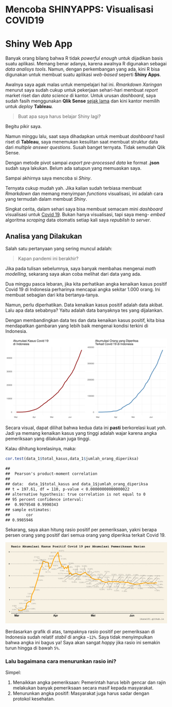 Mencoba SHINYAPPS: Visualisasi COVID19
================

# Shiny Web App

Banyak orang bilang bahwa R tidak *powerful enough* untuk dijadikan
basis suatu aplikasi. Memang benar adanya, karena awalnya R digunakan
sebagai *data analisys tools*. Namun, dengan perkembangan yang ada, kini
R bisa digunakan untuk membuat suatu aplikasi *web-based* seperti
**Shiny Apps**.

Awalnya saya agak malas untuk mempelajari hal ini. *Rmarkdown Xaringan*
menurut saya sudah cukup untuk pekerjaan sehari-hari membuat *report*
market riset dan *data science* di kantor. Untuk urusan *dashboard*,
saya sudah fasih menggunakan **Qlik Sense** [sejak
lama](https://passingthroughresearcher.wordpress.com/2015/06/22/big-data-series-your-big-data-project-starts-with-your-own-data/)
dan kini kantor memilih untuk *deploy* **Tableau**.

> Buat apa saya harus belajar Shiny lagi?

Begitu pikir saya.

Namun minggu lalu, saat saya dihadapkan untuk membuat *dashboard* hasil
riset di **Tableau**, saya menemukan kesulitan saat membuat struktur
data dari *multiple answer questions*. Susah banget ternyata. Tidak
semudah Qlik Sense.

Dengan metode pivot sampai *export pre-processed data* ke format
**.json** sudah saya lakukan. Belum ada satupun yang memuaskan saya.

Sampai akhirnya saya mencoba si *Shiny*.

Ternyata cukup mudah yah. Jika kalian sudah terbiasa membuat *Rmarkdown*
dan memang menyimpan *functions* visualisasi, ini adalah cara yang
termudah dalam membuat *Shiny*.

Singkat cerita, dalam sehari saya bisa membuat semacam mini *dashboard*
visualisasi untuk [Covid 19](https://ikanx.shinyapps.io/covid_19/).
Bukan hanya visualisasi, tapi saya meng- *embed* algoritma *scraping*
data otomatis setiap kali saya *republish to server*.

## Analisa yang Dilakukan

Salah satu pertanyaan yang sering muncul adalah:

> Kapan pandemi ini berakhir?

Jika pada tulisan sebelumnya, saya banyak membahas mengenai *math
modelling*, sekarang saya akan coba melihat dari data yang ada.

Dua minggu pasca lebaran, jika kita perhatikan angka kenaikan kasus
positif Covid 19 di Indonesia perharinya mencapai angka sekitar 1.000
orang. Ini membuat sebagian dari kita bertanya-tanya.

Namun, perlu diperhatikan. Data kenaikan kasus positif adalah data
akibat. Lalu apa data sebabnya? Yaitu adalah data banyaknya tes yang
dijalankan.

Dengan membandingkan data tes dan data kenaikan kasus positif, kita bisa
mendapatkan gambaran yang lebih baik mengenai kondisi terkini di
Indonesia.

<img src="2020-06-22-covid-bersinar_files/figure-gfm/unnamed-chunk-1-1.png" width="960" />

Secara visual, dapat dilihat bahwa kedua data ini **pasti** berkorelasi
kuat *yah*. Jadi ya memang kenaikan kasus yang tinggi adalah wajar
karena angka pemeriksaan yang dilakukan juga tinggi.

Kalau dihitung korelasinya, maka:

``` r
cor.test(data_1$total_kasus,data_1$jumlah_orang_diperiksa)
```

    ## 
    ##  Pearson's product-moment correlation
    ## 
    ## data:  data_1$total_kasus and data_1$jumlah_orang_diperiksa
    ## t = 197.61, df = 110, p-value < 0.00000000000000022
    ## alternative hypothesis: true correlation is not equal to 0
    ## 95 percent confidence interval:
    ##  0.9979548 0.9990343
    ## sample estimates:
    ##       cor 
    ## 0.9985946

Sekarang, saya akan hitung rasio positif per pemeriksaan, yakni berapa
persen orang yang positif dari semua orang yang diperiksa terkait Covid
19.

<img src="2020-06-22-covid-bersinar_files/figure-gfm/unnamed-chunk-3-1.png" width="960" />

Berdasarkan grafik di atas, tampaknya rasio positif per pemeriksaan di
Indonesia sudah relatif *stabil* di angka `~12%`. Saya tidak
menyimpulkan bahwa angka ini bagus ya\! Saya akan sangat *happy* jika
rasio ini semakin turun hingga di bawah `5%`.

### Lalu bagaimana cara menurunkan rasio ini?

Simpel:

1.  Menaikkan angka pemeriksaan: Pemerintah harus lebih gencar dan rajin
    melakukan banyak pemeriksaan secara masif kepada masyarakat.
2.  Menurunkan angka positif: Masyarakat juga harus sadar dengan
    protokol kesehatan.

